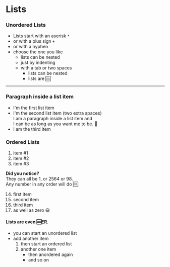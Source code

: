# Lists

### Unordered Lists

* Lists start with an aserisk `*`
* or with a plus sign `+`
* or with a hyphen `-`
* choose the one you like
	+ lists can be nested
	+ just by indenting
	+ with a tab or two spaces
		- lists can be nested
  		- lists are 🆒

***

### Paragraph inside a list item

* I'm the first list item
* I'm the second list item (two extra spaces)  
  I am a paragraph inside a list item and  
  I can be as long as you want me to be. 🥈
* I am the third item

### Ordered Lists

1. item #1
1. item #2
1. item #3

**Did you notice?**  
They can all be 1, or 2564 or 98.  
Any number in any order will do 🆒

14. first item
167493. second item
1465. third item
0. as well as zero 😃

#### Lists are even 🆒ER.

* you can start an unordered list
* add another item
	1. then start an ordered list
	2. another one item
		+ then anordered again
		+ and so on

